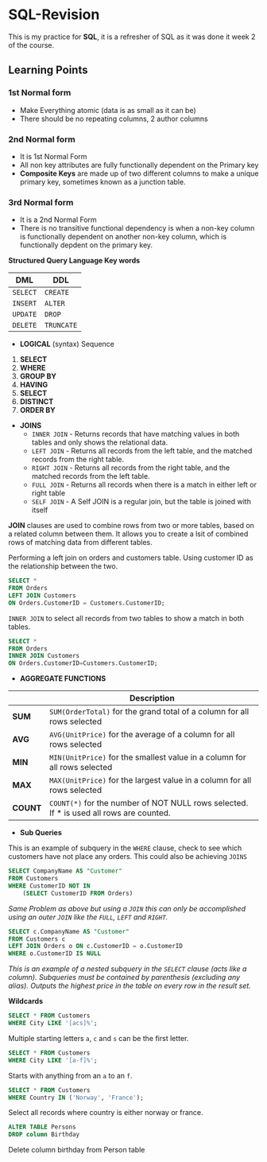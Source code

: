 # SQL-Revision

This is my practice for **SQL**, it is a refresher of SQL as it was done it week 2 of the course.

## Learning Points

### 1st Normal form

* Make Everything atomic (data is as small as it can be)
* There should be no repeating columns, 2 author columns 

### 2nd Normal form

* It is 1st Normal Form
* All non key attributes are fully functionally dependent on the Primary key
* **Composite Keys** are made up of two different columns to make a unique primary key, sometimes known as a junction table.

### 3rd Normal form

* It is a 2nd Normal Form
* There is no transitive functional dependency is when a non-key column is functionally dependent on another non-key column, which is functionally depdent on the primary key.

**Structured Query Language Key words**

| DML    | DDL      |
|--------|----------|
| `SELECT` | `CREATE`   |
| `INSERT` | `ALTER`    |
| `UPDATE` | `DROP`     |
| `DELETE` | `TRUNCATE` |


* **LOGICAL** (syntax) Sequence

1. **SELECT** 
2. **WHERE** 
3. **GROUP BY** 
4. **HAVING** 
5. **SELECT** 
6. **DISTINCT** 
7. **ORDER BY** 

* **JOINS**
    * `INNER JOIN` - Returns records that have matching values in both tables and only shows the relational data.
    * `LEFT JOIN` - Returns all records from the left table, and the matched records from the right table.
    * `RIGHT JOIN` - Returns all records from the right table, and the matched records from the left table.
    * `FULL JOIN` - Returns all records when there is a match in either left or right table
    * `SELF JOIN` - A Self JOIN is a regular join, but the table is joined with itself

**JOIN** clauses are used to combine rows from two or more tables, based on a related 
column between them. It allows you to create a lsit of combined rows of matching data from different 
tables.

Performing a left join on orders and customers table. Using customer ID as the relationship between the two.

```sql
SELECT *
FROM Orders
LEFT JOIN Customers
ON Orders.CustomerID = Customers.CustomerID;
```

`INNER JOIN` to select all records from two tables to show a match in both tables.

```sql
SELECT *
FROM Orders
INNER JOIN Customers
ON Orders.CustomerID=Customers.CustomerID;
```


* **AGGREGATE FUNCTIONS** 

|           | Description                                                                             |
|-----------|-----------------------------------------------------------------------------------------|
| **SUM**   | `SUM(OrderTotal)` for the grand total of a column for all rows selected                 |
| **AVG**   | `AVG(UnitPrice)` for the average of a column for all rows selected                      |
| **MIN**   | `MIN(UnitPrice)` for the smallest value in a column for all rows selected               |
| **MAX**   | `MAX(UnitPrice)` for the largest value in a column for all rows selected                |
| **COUNT** | `COUNT(*)` for the number of NOT NULL rows selected. If * is used all rows are counted. |

* **Sub Queries**

This is an example of subquery in the `WHERE` clause, check to see which customers 
have not place any orders. This could also be achieving `JOINS`

```sql 
SELECT CompanyName AS "Customer"
FROM Customers 
WHERE CustomerID NOT IN 
    (SELECT CustomerID FROM Orders)
```

_Same Problem as above but using a `JOIN` this can only be accomplished using 
an outer `JOIN` like the `FULL`, `LEFT` and `RIGHT`._

```sql 
SELECT c.CompanyName AS "Customer"
FROM Customers c 
LEFT JOIN Orders o ON c.CustomerID = o.CustomerID
WHERE o.CustomerID IS NULL
```

_This is an example of a nested subquery in the `SELECT` clause (acts like a column). 
Subqueries must be contained by parenthesis (excluding any alias). Outputs the highest price in the table 
on every row in the result set._

**Wildcards**

```sql
SELECT * FROM Customers
WHERE City LIKE '[acs]%';
```

Multiple starting letters `a`, `c` and `s` can be the first letter.

```sql
SELECT * FROM Customers
WHERE City LIKE '[a-f]%';
```

Starts with anything from an `a` to an `f`.

```sql
SELECT * FROM Customers
WHERE Country IN ('Norway', 'France');
```

Select all records where country is either norway or france.

```sql
ALTER TABLE Persons
DROP column Birthday
```

Delete column birthday from Person table

